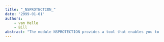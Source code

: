 ```yaml
---
title: "_NSPROTECTION_"
date: '2999-01-01'
authors: 
    - van Melle
    - Bill
abstract: "The module NSPROTECTION provides a tool that enables you to easily change the protection of files and directories on Xerox NS file servers."
---
```


